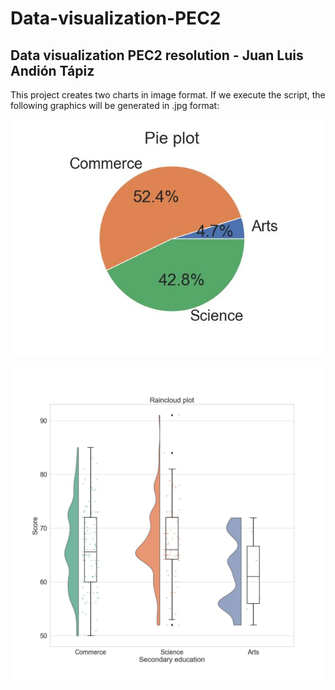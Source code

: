 # Data-visualization-PEC2
## Data visualization PEC2 resolution - Juan Luis Andión Tápiz

This project creates two charts in image format.
If we execute the script, the following graphics will be generated in .jpg format:

<img src="Pie plot.jpg"
     alt="Pie plot"
    />

<img src="Raincloud plot.jpg"
     alt="Raincloud plot"
    />
